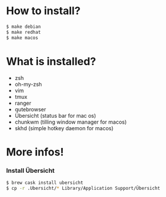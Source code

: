 # How to install?
```bash
$ make debian
$ make redhat
$ make macos
```
# What is installed?
- zsh
- oh-my-zsh
- vim
- tmux
- ranger 
- qutebrowser
- Übersicht (status bar for mac os)
- chunkwm (tilling window manager for macos)
- skhd (simple hotkey daemon for macos)

# More infos!
### Install Übersicht
```bash
$ brew cask install ubersicht
$ cp -r .Ubersicht/* Library/Application Support/Übersicht
```
